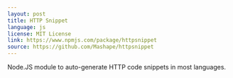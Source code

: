 ```yaml
---
layout: post
title: HTTP Snippet
language: js
license: MIT License
link: https://www.npmjs.com/package/httpsnippet
source: https://github.com/Mashape/httpsnippet
---
```


Node.JS module to auto-generate HTTP code snippets in most languages.
